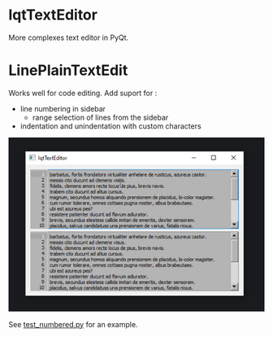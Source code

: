 # lqtTextEditor

More complexes text editor in PyQt.

# LinePlainTextEdit

Works well for code editing. Add suport for :
- line numbering in sidebar
  - range selection of lines from the sidebar 
- indentation and unindentation with custom characters

![demo gif of using the LinenumberedTextEditor](.\doc\img\LinenumberedTextEditor.demo.gif)

See [test_numbered.py](tests/test_numbered.py) for an example.